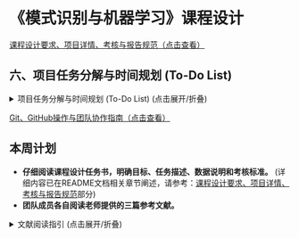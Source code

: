 # 《模式识别与机器学习》课程设计

[课程设计要求、项目详情、考核与报告规范（点击查看）](./project_spec.md)

## 六、项目任务分解与时间规划 (To-Do List)
<details><summary>项目任务分解与时间规划 (To-Do List) (点击展开/折叠)</summary>

**项目核心：** 遮挡条件下遥感图像中的飞机目标检测 (使用高斯光斑模拟遮挡, DOTA数据集, 倾斜目标框回归)

**团队规模：** 5人 (组长进行协调和进度管理)

---

### **项目任务分解与时间规划 (To-Do List)**

#### **第一阶段：课题调研与方案设计 (第7周 - 第10周)**

**第7-8周：需求分析与初步调研**

*   **任务1：深入理解项目需求 (全体成员)**
    *   [x] 仔细阅读课程设计任务书，明确目标、任务描述、数据说明和考核标准。(相关指南请参考：[Git、GitHub操作与团队协作指南](#七gitgithub操作与团队协作指南))
    *   [ ] 小组讨论，确保每位成员对项目有统一和清晰的理解。
*   **任务2：文献调研与技术选型 (分工合作)**
    *   [ ] **成员A&B**: 调研 DOTA 数据集特性，飞机目标的特点，现有遥感图像目标检测方法。
    *   [ ] **成员C&D**: 调研 Faster R-CNN 及其优化算法，特别是针对小目标和旋转目标的改进。
    *   [ ] **成员E**: 调研图像遮挡模拟方法（尤其是高斯光斑），以及遮挡对目标检测影响的研究。
    *   [ ] **全体成员**: 收集至少6篇高质量参考文献，重点关注项目提及的文献。
*   **任务3：数据准备与熟悉 (成员A&B)**
    *   [ ] 下载DOTA数据集。
    *   [ ] 筛选出飞机目标子集，熟悉数据格式和标注。
*   **任务4：初步方案构思与讨论 (全体成员)**
    *   [ ] 讨论如何构建高斯光斑遮挡场景。
    *   [ ] 讨论如何设计遮挡程度的衡量指标。
    *   [ ] 初步确定核心检测算法选型。
    *   [ ] 讨论倾斜目标框的回归方法。
*   **任务5：制定详细工作计划与分工 (组长协调，全体确认)**
    *   [ ] 明确每个阶段的交付物。
    *   [ ] 细化每个成员的具体职责。

**第9-10周：方案设计与报告撰写**

*   **任务6：详细算法设计 (分工合作)**
    *   [ ] **成员C**: 设计高斯光斑生成算法，用于模拟不同程度的遮挡。
    *   [ ] **成员A**: 设计遮挡程度的量化指标。
    *   [ ] **成员D&E**: 详细设计基于所选框架（如Faster R-CNN）的飞机目标检测算法，包括网络结构、损失函数、倾斜框回归策略。
    *   [ ] **成员B**: 设计实验方案，如何分析遮挡程度、目标尺度对检测结果的影响。
*   **任务7：系统架构设计 (全体成员)**
    *   [ ] 绘制系统总体流程图。
    *   [ ] 确定各模块接口。
*   **任务8：撰写设计方案报告初稿 (分工撰写，组长汇总)**
    *   [ ] 章节1: 课题概述 (研究现状、意义) - **成员A**
    *   [ ] 章节2: 算法分析 (需求分析、研究方案、算法选择与分析) - **成员B&C**
    *   [ ] 章节3: 试验系统设计 (总体结构、模块功能) - **成员D&E**
    *   [ ] 全体成员：审核并完善初稿。

#### **第二阶段：方案评审与算法实现 (第11周 - 第13周)**

**第11周：方案评审与修改**

*   **任务9：提交设计方案报告 (组长)**
    *   [ ] 按时提交给指导老师。
*   **任务10：根据指导老师意见修改方案 (全体成员)**
    *   [ ] 认真记录反馈意见。
    *   [ ] 针对性修改和完善设计方案。

**第12-13周：算法设计与实现**

*   **任务11：开发环境搭建 (成员D或E，其他成员配合)**
    *   [ ] 配置深度学习框架 (PyTorch/TensorFlow)。
    *   [ ] 安装必要的库 (OpenCV, NumPy, etc.)。
    *   [ ] 建立代码仓库 (如Git)。
*   **任务12：核心模块编码实现 (分工合作)**
    *   [ ] **数据预处理模块 (成员A)**
        *   [ ] DOTA飞机数据加载与解析。
        *   [ ] 图像预处理 (裁剪、缩放、归一化等)。
    *   [ ] **高斯遮挡生成模块 (成员C)**
        *   [ ] 实现高斯光斑生成函数。
        *   [ ] 实现将光斑应用到图像指定区域的函数。
    *   [ ] **飞机目标检测模型 (成员D&E)**
        *   [ ] 基于选定框架搭建网络模型。
        *   [ ] 实现倾斜目标框的预测和回归。
        *   [ ] 实现模型训练代码。
    *   [ ] **遮挡程度计算模块 (成员B)**
        *   [ ] 实现设计的遮挡程度量化指标。
*   **任务13：单元测试 (各模块负责人)**
    *   [ ] 对各自实现的模块进行充分的单元测试，确保功能正确。

#### **第三阶段：软件实现与测试 (第14周 - 第15周)**

**第14-15周：软件实现与算法测试**

*   **任务14：系统集成与联调 (全体成员)**
    *   [ ] 将各模块集成为一个完整的检测系统。
    *   [ ] 解决集成过程中出现的接口和逻辑问题。
*   **任务15：构建遮挡测试数据集 (成员A&C)**
    *   [ ] 利用高斯遮挡模块，在原始飞机数据上生成不同遮挡程度、不同目标尺度的测试样本。
    *   [ ] 确保测试集的多样性和代表性。
*   **任务16：模型训练与调优 (成员D&E，其他成员协助分析)**
    *   [ ] 在无遮挡原始数据集上预训练模型。
    *   [ ] （可选）在混合了遮挡数据的数据集上进行训练或微调。
    *   [ ] 调整超参数，优化模型性能。
*   **任务17：综合实验与结果分析 (全体成员，各有侧重)**
    *   [ ] **成员B&C**: 在构建的遮挡测试集上进行实验，记录检测结果。
    *   [ ] **成员A**: 分析遮挡程度对检测准确率、召回率、倾斜框精度等指标的影响。
    *   [ ] **成员D&E**: 分析目标尺度对检测结果的影响。
    *   [ ] **全体成员**: 对比不同算法或参数设置下的实验结果（如果时间允许）。
    *   [ ] 记录实验过程中的问题、解决方法和经验教训。
*   **任务18：代码整理与注释 (全体成员)**
    *   [ ] 确保代码规范，注释清晰，注释比例不低于1:1。

#### **第四阶段：报告撰写与答辩准备 (第16周 - 第17周)**

**第16周：撰写课程设计报告**

*   **任务19：完成课程设计报告终稿 (分工合作，组长统稿)**
    *   [ ] **封面、摘要、目录 (组长)**
    *   [ ] **第一章 课题概述 (成员A)** - 更新研究现状，明确项目意义。
    *   [ ] **第二章 算法分析 (成员B&C)** - 完善算法选择理由，详细描述设计的遮挡和检测算法。
    *   [ ] **第三章 试验系统设计 (成员D&E)** - 详细描述系统架构、程序流程图、各模块功能和代码设计思路。
    *   [ ] **第四章 软件实施与实验运行 (全体成员)** - 详细记录软件实现过程、数据库测试、详尽的实验结果与深入分析 (图表结合)。
    *   [ ] **第五章 结束语 (组长，全体讨论)** - 总结研究结论，课程设计体会，明确每人工作划分和贡献。
    *   [ ] **附录 (各模块开发者)** - 附上主要模块的核心代码及注释。
    *   [ ] **参考文献 (全体成员)** - 整理并规范参考文献格式。
    *   [ ] **全体成员**: 交叉审阅报告，确保文字通顺、数据准确、图表清晰、格式规范。

**第17周：考核答辩**

*   **任务20：准备答辩PPT (分工合作，组长整合)**
    *   [ ] 内容应包括：项目背景、研究目标、方案设计、算法实现、实验结果与分析、结论与展望、个人贡献。
    *   [ ] PPT制作美观大方，逻辑清晰。
*   **任务21：准备成果演示 (负责编码和测试的成员)**
    *   [ ] 准备好可运行的检测系统和典型的测试样例。
    *   [ ] 确保演示流畅。
*   **任务22：答辩演练 (全体成员)**
    *   [ ] 模拟答辩场景，互相提问，熟悉答辩流程。
    *   [ ] 准备应对可能被问到的问题。
*   **任务23：参加答辩 (全体成员)**

---

**通用任务 (贯穿项目始终):**

*   [ ] 定期小组会议，同步进度，讨论问题。
*   [ ] 做好详细的会议记录和决策记录。
*   [ ] 积极与指导老师沟通，及时反馈问题并寻求指导。
*   [ ] 保证工作量饱满，积极参与，独立思考。
*   [ ] **切记独立完成，杜绝抄袭！**

</details>

[Git、GitHub操作与团队协作指南（点击查看）](./collab_guide.md)

## 本周计划

*   **仔细阅读课程设计任务书，明确目标、任务描述、数据说明和考核标准。** (详细内容已在README文档相关章节阐述，请参考：[课程设计要求、项目详情、考核与报告规范](#课程设计要求项目详情考核与报告规范-点击展开折叠)部分)
*   **团队成员各自阅读老师提供的三篇参考文献。**

<details>
<summary>文献阅读指引 (点击展开/折叠)</summary>

**通用阅读建议：**

*   **带着问题去读**：始终围绕你们项目的核心需求（飞机检测、遥感图像、遮挡、倾斜框、DOTA数据集、性能分析）来寻找答案。
*   **先看摘要、引言和结论**：快速了解论文的核心贡献和主要发现。
*   **重点关注方法部分**：详细理解模型架构、数据处理、训练策略和关键技术细节。
*   **实验部分看设置和结果**：了解他们是如何评估模型的，使用了哪些指标，在什么数据集上取得了什么效果。
*   **做笔记**：记录关键信息点、模型结构图、重要的公式、数据集细节、以及任何对你们项目有启发的地方。

---

**第一篇： "Aircraft Detection in Remote Sensing Images Based on Deep Convolutional Neural Network" (Li et al.)**

这篇论文直接针对遥感图像中的飞机检测，使用的是基于区域的卷积神经网络（具体提到了Faster R-CNN），与你们项目的基础方向一致。

**阅读时应注意：**

1.  **核心方法与模型架构 (Section II, III)**：
    *   **具体网络选择**：论文明确使用了 **Faster R-CNN**。理解其基本组成：RPN (Region Proposal Network) 和 Fast R-CNN 检测网络。
    *   **针对遥感图像飞机目标的改进**：
        *   **锚点框 (Anchor Boxes) 的调整 (Section III.A, Table I)**：论文提到"考虑到遥感图像中的飞机目标比自然图像中的目标小，我们将锚点框扩展到12个，并在相同的纵横比下增加了更小的64x64像素的锚点区域。" 这是**非常关键的一点**，因为DOTA数据集中也存在大量小目标飞机。你们需要仔细研究他们是如何调整锚点尺寸和比例的，这直接影响小目标的召回率。
        *   他们使用的是什么**骨干网络 (Backbone)**？（论文提及使用预训练的VGG-16，见Section IV.B）。
    *   **损失函数 (Section III.B)**：理解RPN和Fast R-CNN阶段的多任务损失函数，包括分类损失和回归损失。
    *   **坐标参数化 (Section III.B, Formula (2))**：了解他们是如何参数化边界框坐标进行回归的。

2.  **数据集与数据增强 (Section IV.A)**：
    *   他们构建了自己的数据集。虽然你们使用DOTA，但可以借鉴他们的数据增强方法（水平翻转、旋转90/180/270度），这对于提升模型鲁棒性很有帮助。
    *   他们如何组织标注文件 (XML) 和训练/测试列表 (TXT文件) 的。

3.  **训练策略 (Section III.B, IV.B)**：
    *   **样本分配**：RPN中正负样本是如何定义的（IoU阈值0.75为正，低于0.3为负）。
    *   **小批量采样 (Mini-batch sampling)**：如何平衡正负样本比例（1:1，总共256个锚点）。
    *   **迁移学习 (Transfer Learning)**：他们使用了在VGG-16上预训练的模型进行微调，这对于样本量相对不足时加速收敛和提升性能很重要。
    *   **训练参数 (Table II)**：如学习率 (base\_lr)、学习率策略 (lr\_policy)、权重衰减 (weight\_decay)、动量 (momentum) 等。

4.  **实验结果与分析 (Section IV.C)**：
    *   **性能指标**：他们使用了检测率 (Detection Rate) 和平均检测时间 (Average Detection time)。
    *   **对比分析**：与原始Faster R-CNN和FCN的比较，突出了RPN高质量提议区域的重要性以及小锚点框对小目标检测的优势。
    *   **对你们项目的启发**：这篇论文证明了调整锚点框对于小目标检测的有效性，你们在DOTA上实验时也应重点考虑这一点。

5.  **结论与未来工作 (Section V)**：
    *   注意他们提到的局限性，例如将所有飞机视为一类，未区分具体型号，以及对动态目标检测的展望。

**这篇论文对你们项目的核心价值在于：提供了一个在遥感图像上应用和改进Faster R-CNN进行飞机检测的具体案例，特别是针对小目标的锚点调整策略。**

---

**第二篇： "DOTA: A Large-scale Dataset for Object Detection in Aerial Images" (Xia et al.)**

这篇论文介绍了DOTA数据集，这是你们项目**必须使用的数据集**，因此至关重要。

**阅读时应注意：**

1.  **DOTA数据集的特性 (Section 1, 4)**：
    *   **规模与多样性**: 2806张航拍图，尺寸大 (约4000x4000像素)，包含15个类别，188,282个实例。
    *   **目标特性**: 目标尺度变化巨大、存在任意方向、形状各异、小目标密集。这些都是你们模型需要克服的挑战。
    *   **飞机类别**: DOTA包含 "plane" 类别。
    *   **实例密度 (Section 4.6, Figure 5c)**: 每张图像平均包含67.1个实例，远超PASCAL VOC和ImageNet。

2.  **标注方法 (Section 3, Figure 3)**：
    *   **关键点：任意四边形 (Oriented Bounding Box - OBB)**：DOTA使用 `{(xi, yi), i=1,2,3,4}` （顶点按顺时针排列）来标注有方向的目标。这是你们项目**必须输出的格式**。
    *   **第一个点的含义 (Section 3.3, Figure 3a)**：对于飞机等物体，"通常意味着物体的'头部'"。这对于你们任务描述中"给出目标中心（以原始无遮挡数据集中目标斜框中心为参考标注）"非常重要。你们需要思考如何利用这四个点或特别是第一个点来定义一个一致的"中心"。
    *   与水平框 (HBB) 相比，OBB能更紧凑地包围目标，尤其是在目标密集或有较大长宽比时。

3.  **数据处理与评估协议 (Section 5.2)**：
    *   **图像裁剪 (Patching)**：由于原始图像尺寸过大，论文中提到将图像裁剪成1024x1024的子块 (patches) 进行处理，步长 (stride) 为512。这对你们的实现有直接指导意义。
    *   **处理被切割的目标**：当目标被切割时，如果大部分（Ui >= 0.7）在一个子块中，则保留原标注；否则标记为困难样本。
    *   **结果合并与NMS**：在子块上得到检测结果后，需要合并回原始图像，并进行非极大值抑制 (NMS)。对于OBB实验，NMS阈值设为0.1。
    *   **评估指标**: 采用PASCAL VOC的mAP。

4.  **针对OBB的检测方法 (Section 5.4)**：
    *   论文中将Faster R-CNN修改为可以预测OBB。
    *   **核心回归目标**：RPN生成的RoI（矩形）表示为 `R = {(xi, yi)}`，真实OBB表示为 `G = {(gxi, gyi)}`。回归目标 `T = {(txi, tyi)}` 通过 `t_xi = (gx_i - x_i)/w` 和 `t_yi = (gy_i - y_i)/h` 计算。这里的 `(xi, yi)` 是RoI的顶点，`(w,h)`是RoI的宽高。这意味着模型需要直接回归OBB的四个顶点相对于RoI顶点和尺寸的偏移量。这是实现倾斜框检测的**核心数学公式和思路**。

5.  **实验分析 (Section 5.5, Figure 6)**：
    *   OBB在处理密集排列和有方向性目标时，相比HBB有明显优势。
    *   对于大长宽比的目标（如桥梁、港口），OBB回归仍然具有挑战性。

**这篇论文对你们项目的核心价值在于：详细介绍了你们将要使用的DOTA数据集的特性、标注方式（特别是OBB），以及如何在类似Faster R-CNN的框架下实现OBB的检测和评估。Section 5.4的OBB回归方法是你们需要重点理解和实现的部分。**

---

**第三篇： "Real-Time High-Resolution Background Matting" (Lin et al.)**

这篇论文的主题是**背景抠图 (Background Matting)**，即在已知背景的情况下，实时、高分辨率地将前景（通常是人）从视频中精确分割出来，并提取alpha蒙版。

**阅读时应注意：**

1.  **与你们项目的直接相关性**：
    *   **较低**。这篇论文的技术核心（双网络结构、基于背景参考的alpha抠图）与你们的飞机目标检测、遮挡模拟（高斯光斑）、倾斜框回归等任务没有直接的技术重叠。
    *   你们的任务是**检测**目标，而这篇论文是**分割/抠出**已知前景。
    *   你们的"遮挡"是由高斯光斑模拟的，而这篇论文的"背景"是预先拍摄的干净背景帧。

2.  **潜在的间接启发（可能比较牵强，需谨慎判断）：**
    *   **处理高分辨率图像的策略 (Section 4)**：论文提出用一个低分辨率的基础网络处理全图，然后用一个高分辨率的精炼网络在选定的"错误区域"进行优化。这种"粗到细"或者"全局到局部"的思想在处理大图像时是通用的。如果你们在处理DOTA的大图像时遇到严重的性能瓶颈，可以思考是否能借鉴类似的策略（但Faster R-CNN本身通过FPN等结构也有多尺度处理能力）。
    *   **误差预测图 (Error Prediction Map, Ec)**：基础网络会预测一个误差图，指导精炼网络在哪里进行处理。如果你们的遮挡分析需要特别关注某些区域，也许这个概念能带来一点点灵感。

3.  **数据集 (VideoMatte240K, PhotoMatte13K/85)**：这些是抠图数据集，与你们的目标检测数据集DOTA不同。

**这篇论文对你们项目的核心价值可能非常有限。除非老师有特别说明，否则你们应将主要精力放在前两篇论文上。** 如果时间充裕，可以了解一下其处理高分辨率视频的通用思路，但不要期望从中找到直接解决飞机检测或遮挡问题的方案。

---

**总结你们阅读论文时应重点关注并结合项目思考的问题：**

1.  **如何有效地在DOTA数据集上训练一个能够检测倾斜飞机框的Faster R-CNN类模型？** (综合Paper 1的锚点调整和Paper 2的OBB回归方法)
2.  **DOTA数据集的标注（四点OBB）如何用于定义"目标中心"？** (Paper 2，Section 3.3)
3.  **如何处理DOTA的大尺寸图像进行训练和测试？** (Paper 2的裁剪策略)
4.  **遮挡模拟（高斯光斑）如何整合到训练/测试流程中？** (论文本身不涉及，需要你们自己设计，但要知道是在什么模型基础上做)
5.  **如何设计实验来分析"遮挡程度"和"目标尺度"对检测结果的影响？** (论文提供检测模型和评估方法，你们需要基于此设计变量控制实验)
6.  **哪些训练参数、数据增强方法值得借鉴？** (Paper 1)

</details>